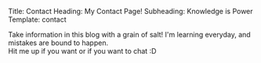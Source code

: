 Title: Contact
Heading: My Contact Page!
Subheading: Knowledge is Power
Template: contact

Take information in this blog with a grain of salt! I'm learning everyday, and mistakes are bound to happen.  
Hit me up if you want or if you want to chat :D 